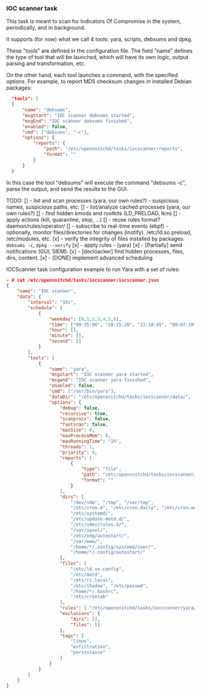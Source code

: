 
### IOC scanner task

This task is meant to scan for Indicators Of Compromise in the system, periodically, and in background.

It supports (for now) what we call 4 tools: yara, scripts, debsums and dpkg.

These "tools" are defined in the configuration file. The field "name" defines the type of tool
that will be launched, which will have its own logic, output parsing and transformation, etc.

On the other hand, each tool launches a command, with the specified options. For example, to report
MD5 checksum changes in installed Debian packages:

```json
  "tools": [
  {
      "name": "debsums",
      "msgStart": "IOC scanner debsums started",
      "msgEnd": "IOC scanner debsums finished",
      "enabled": false,
      "cmd": ["debsums", "-c"],
      "options": {
          "reports": {
              "path": "/etc/opensnitchd/tasks/iocscanner/reports",
              "format": ""
          }
      }
  }
```

In this case the tool "debsums" will execute the command "debsums -c", parse the output,
and send the results to the GUI.


 TODO:
	[] - list and scan processes (yara, our own rules?)
         - suspicious names, suspicious paths, etc.
	[] - list/analyze cached processes (yara, our own rules?)
	[] - find hidden kmods and rootkits (LD_PRELOAD, lkm)
	[] - apply actions (kill, quarantine, stop, ...)
    [] - reuse rules format? daemon/rules/operator/
    [] - subscribe to real-time events (ebpf)
         - optionally, monitor files/directories for changes (inotify). /etc/ld.so.preload, /etc/modules, etc.
	[x] - verify the integrity of files installed by packages: `debsums -c`, `dpkg --verify`
	[x] - apply rules - (yara)
	[x] - [Partially] send notifications (GUI, SIEM).
	[x] - [decloacker] find hidden processes, files, dirs, content.
	[x] - [DONE] implement advanced scheduling

IOCScanner task configuration example to run Yara with a set of rules:

```json
~ # cat /etc/opensnitchd/tasks/iocscanner/iocscanner.json
{
    "name": "IOC-scanner",
    "data": {
        "interval": "15s",
        "schedule": [
            {
                "weekday": [0,1,2,3,4,5,6],
                "time": ["09:55:00", "20:15:20", "22:10:45", "00:07:10", "01:17:55"],
                "hour": [],
                "minute": [],
                "second": []
            }
        ],
        "tools": [
            {
                "name": "yara",
                "msgstart": "IOC scanner yara started",
                "msgend": "IOC scanner yara finished",
                "enabled": false,
                "cmd": ["/usr/bin/yara"],
                "dataDir": "/etc/opensnitchd/tasks/iocscanner/data/",
                "options": {
                    "debug": false,
                    "recursive": true,
                    "scanprocs": false,
                    "fastscan": false,
                    "maxSize": 0,
                    "maxProcessMem": 0,
                    "maxRunningTime": "1h",
                    "threads": 1,
                    "priority": 0,
                    "reports": [
                        {
                            "type": "file",
                            "path": "/etc/opensnitchd/tasks/iocscanner/reports",
                            "format": ""
                        }
                    ],
                    "dirs": [
                        "/dev/shm", "/tmp", "/var/tmp",
                        "/etc/cron.d", "/etc/cron.daily", "/etc/cron.weekly",
                        "/etc/systemd/",
                        "/etc/update-motd.d/",
                        "/etc/udev/rules.d/",
                        "/var/spool/",
                        "/etc/xdg/autostart/",
                        "/var/www/",
                        "/home/*/.config/systemd/user/",
                        "/home/*/.config/autostart/"
                    ],
                    "files": [
                        "/etc/ld.so.config",
                        "/etc/motd",
                        "/etc/rc.local",
                        "/etc/shadow", "/etc/passwd",
                        "/home/*/.bashrc",
                        "/etc/crontab"
                    ],
                    "rules": [ "/etc/opensnitchd/tasks/iocscanner/yara/unix-redflags/*.yar" ],
                    "exclusions": {
                        "dirs": [],
                        "files": []
                    },
                    "tags": [
                        "linux",
                        "exfiltration",
                        "persistance"
                    ]
                }
            }
        ]
    }
}
```
